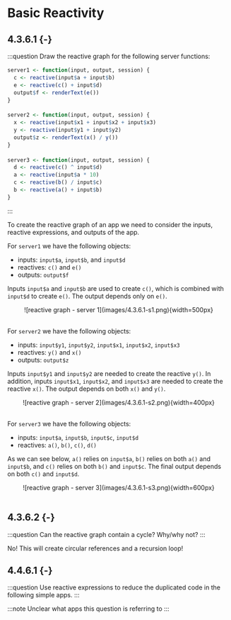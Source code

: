 # Basic Reactivity

## 4.3.6.1 {-}

:::question
Draw the reactive graph for the following server functions:

```r
server1 <- function(input, output, session) {
  c <- reactive(input$a + input$b)
  e <- reactive(c() + input$d)
  output$f <- renderText(e())
}

server2 <- function(input, output, session) {
  x <- reactive(input$x1 + input$x2 + input$x3)
  y <- reactive(input$y1 + input$y2)
  output$z <- renderText(x() / y())
}

server3 <- function(input, output, session) {
  d <- reactive(c() ^ input$d)
  a <- reactive(input$a * 10)
  c <- reactive(b() / input$c)
  b <- reactive(a() + input$b)
}
```
:::

To create the reactive graph of an app we need to consider the inputs, reactive expressions, and outputs of the app.

For `server1` we have the following objects:

- inputs: `input$a`, `input$b`, and `input$d`
- reactives: `c()` and `e()`
- outputs: `output$f`

Inputs `input$a` and `input$b` are used to create `c()`, which is combined with `input$d` to create `e()`. The output depends only on `e()`.

<center>
![reactive graph - server 1](images/4.3.6.1-s1.png){width=500px}
</center>
<br>

For `server2` we have the following objects:

- inputs: `input$y1`, `input$y2`, `input$x1`, `input$x2`, `input$x3`
- reactives: `y()` and `x()`
- outputs: `output$z`

Inputs `input$y1` and `input$y2` are needed to create the reactive `y()`. In addition, inputs `input$x1`, `input$x2`, and `input$x3` are needed to create the reactive `x()`. The output depends on both `x()` and `y()`.

<center>
![reactive graph - server 2](images/4.3.6.1-s2.png){width=400px}
</center>
<br>

For `server3` we have the following objects:

- inputs: `input$a`, `input$b`, `input$c`, `input$d`
- reactives: `a()`, `b()`, `c()`, `d()`

As we can see below, `a()` relies on `input$a`, `b()` relies on both `a()` and `input$b`, and `c()` relies on both `b()` and `input$c`. The final output depends on both `c()` and `input$d`.

<center>
![reactive graph - server 3](images/4.3.6.1-s3.png){width=600px}
</center>
<br>

## 4.3.6.2 {-}

:::question
Can the reactive graph contain a cycle? Why/why not?
:::

No! This will create circular references and a recursion loop!

## 4.4.6.1 {-}

:::question
Use reactive expressions to reduce the duplicated code in the following simple apps.
:::

:::note
Unclear what apps this question is referring to
:::
